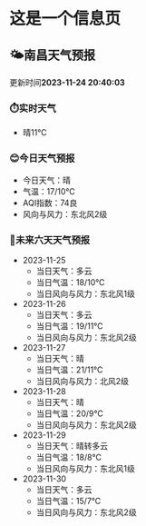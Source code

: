 # 这是一个信息页 
## 🌤️**南昌**天气预报
更新时间**2023-11-24 20:40:03**
### ⏱️实时天气
- 晴11℃
### 😊今日天气预报
- 今日天气：晴
- 气温：17/10℃
- AQI指数：74良
- 风向与风力：东北风2级
### 🤩未来六天天气预报
- 2023-11-25
  - 当日天气：多云
  - 当日气温：18/10℃
  - 当日风向与风力：东北风1级
- 2023-11-26
  - 当日天气：多云
  - 当日气温：19/11℃
  - 当日风向与风力：东北风2级
- 2023-11-27
  - 当日天气：晴
  - 当日气温：21/11℃
  - 当日风向与风力：北风2级
- 2023-11-28
  - 当日天气：晴
  - 当日气温：20/9℃
  - 当日风向与风力：东北风2级
- 2023-11-29
  - 当日天气：晴转多云
  - 当日气温：18/8℃
  - 当日风向与风力：东北风1级
- 2023-11-30
  - 当日天气：多云
  - 当日气温：15/7℃
  - 当日风向与风力：东北风2级

